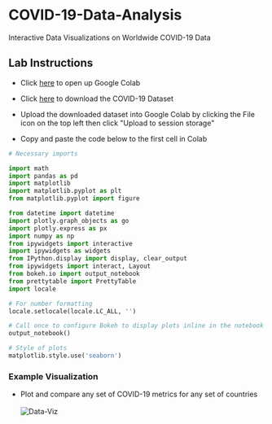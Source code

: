 # COVID-19-Data-Analysis

Interactive Data Visualizations on Worldwide COVID-19 Data

## Lab Instructions
  - Click [here](https://colab.research.google.com/notebooks/intro.ipynb#recent=true) to open up Google Colab
  
  - Click [here](https://covid.ourworldindata.org/data/owid-covid-data.csv) to download the COVID-19 Dataset
  
  - Upload the downloaded dataset into Google Colab by clicking the File icon on the top left then click "Upload to session storage"
  
  - Copy and paste the code below to the first cell in Colab
  ```python
  # Necessary imports

  import math
  import pandas as pd
  import matplotlib
  import matplotlib.pyplot as plt
  from matplotlib.pyplot import figure

  from datetime import datetime
  import plotly.graph_objects as go
  import plotly.express as px
  import numpy as np
  from ipywidgets import interactive
  import ipywidgets as widgets
  from IPython.display import display, clear_output
  from ipywidgets import interact, Layout
  from bokeh.io import output_notebook
  from prettytable import PrettyTable
  import locale

  # For number formatting 
  locale.setlocale(locale.LC_ALL, '') 

  # Call once to configure Bokeh to display plots inline in the notebook
  output_notebook()

  # Style of plots
  matplotlib.style.use('seaborn')
  ```


### Example Visualization
  - Plot and compare any set of COVID-19 metrics for any set of countries  
    <br>
![Data-Viz](https://github.com/SJUACM/COVID-19-Data-Analysis/blob/main/Interactive%20Plotting%20Example.gif?raw=true)
